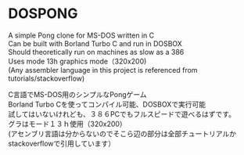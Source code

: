 # DOSPONG  
A simple Pong clone for MS-DOS written in C  
Can be built with Borland Turbo C and run in DOSBOX  
Should theoretically run on machines as slow as a 386  
Uses mode 13h graphics mode（320x200)  
(Any assembler language in this project is referenced from tutorials/stackoverflow)  

C言語でMS-DOS用のシンプルなPongゲーム  
Borland Turbo Cを使ってコンパイル可能、DOSBOXで実行可能  
試してはいないけれども、３８６PCでもフルスピードで遊べるはずです。  
グラはモード１３ｈ使用（320x200）  
(アセンブリ言語は分からないのでそこら辺の部分は全部チュートリアルかstackoverflowで引用しています）  
